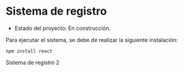<h1> Sistema de registro </h1>

- Estado del proyecto: En construcción.
  
Para ejecutar el sistema, se debe de realizar la siguiente instalación:

```npm install react```

Sistema de registro 2
